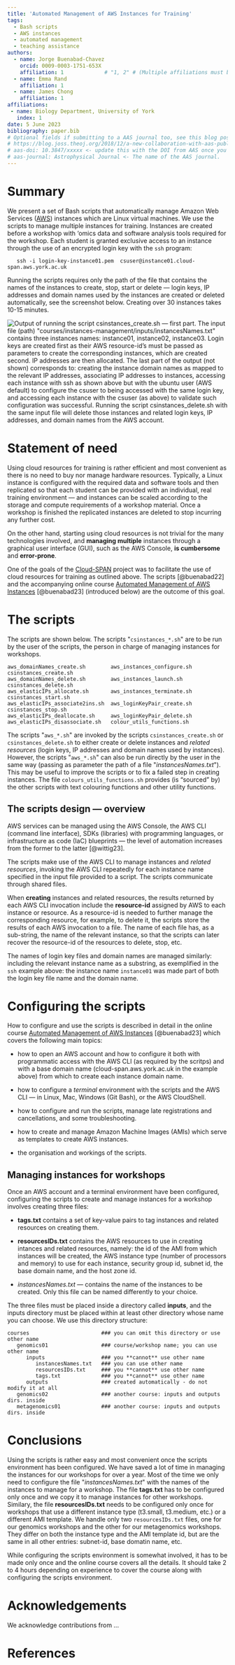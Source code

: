 ```yaml
---
title: 'Automated Management of AWS Instances for Training'
tags:
  - Bash scripts
  - AWS instances
  - automated management
  - teaching assistance
authors:
  - name: Jorge Buenabad-Chavez
    orcid: 0009-0003-1751-653X
    affiliation: 1             # "1, 2" # (Multiple affiliations must be quoted)
  - name: Emma Rand
    affiliation: 1
  - name: James Chong
    affiliation: 1
affiliations:
 - name: Biology Department, University of York
   index: 1
date: 5 June 2023
bibliography: paper.bib
# Optional fields if submitting to a AAS journal too, see this blog post:
# https://blog.joss.theoj.org/2018/12/a-new-collaboration-with-aas-publishing
# aas-doi: 10.3847/xxxxx <- update this with the DOI from AAS once you know it.
# aas-journal: Astrophysical Journal <- The name of the AAS journal.
---
```


# Summary

We present a set of Bash scripts that automatically manage Amazon Web Services ([AWS](https://aws.amazon.com/)) instances which are Linux virtual machines. We use the scripts to manage multiple instances for training. Instances are created before a workshop with ‘omics data and software analysis tools required for the workshop. Each student is granted exclusive access to an instance through the use of an encrypted login key with the ``ssh`` program:

```  
   ssh -i login-key-instance01.pem  csuser@instance01.cloud-span.aws.york.ac.uk
```

Running the scripts requires only the path of the file that contains the names of the instances to create, stop, start or delete — login keys, IP addresses and domain names used by the instances are created or deleted automatically, see the screenshot below. Creating over 30 instances takes 10-15 minutes. 

![Output of running the script **csinstances_create.sh** — first part. The input file (path) "**courses/instances-management/inputs/instancesNames.txt**" contains three instances names: **instance01**, **instance02**, **instance03**. Login keys are created first as their AWS resource-id’s must be passed as parameters to create the corresponding instances, which are created second. IP addresses are then allocated. The last part of the output (not shown) corresponds to: creating the instance domain names as mapped to the relevant IP addresses, associating IP addresses to instances, accessing each instance with **ssh** as shown above but with the **ubuntu** user (AWS default) to configure the csuser to being accessed with the same login key, and accessing each instance with the csuser (as above) to validate such configuration was successful. Running the script **csinstances_delete.sh** with the same input file will delete those instances and related login keys, IP addresses, and domain names from the AWS account.](fig01-csinstances_create-output-first-part.png)

# Statement of need
Using cloud resources for training is rather efficient and most convenient as there is no need to buy nor manage hardware resources.  Typically, a Linux instance is configured with the required data and software tools and then replicated so that each student can be provided with an individual, real training environment — and instances can be scaled according to the storage and compute requirements of a workshop material. Once a workshop is finished the replicated instances are deleted to stop incurring any further cost.

On the other hand, starting using cloud resources is not trivial for the many technologies involved, and **managing multiple** instances through a graphical user interface (GUI), such as the AWS Console, **is cumbersome** and **error-prone**. 

One of the goals of the [Cloud-SPAN](https://cloud-span.york.ac.uk/) project was to facilitate the use of cloud resources for training as outlined above. The scripts [@buenabad22] and the accompanying online course [Automated Management of AWS Instances](https://cloud-span.github.io/cloud-admin-guide-0-overview/) [@buenabad23] (introduced below) are the outcome of this goal.

# The scripts 
The scripts are shown below. The scripts "`csinstances_*.sh`" are to be run by the user of the scripts, the person in charge of managing instances for workshops. 

```
aws_domainNames_create.sh        aws_instances_configure.sh  csinstances_create.sh
aws_domainNames_delete.sh        aws_instances_launch.sh     csinstances_delete.sh
aws_elasticIPs_allocate.sh       aws_instances_terminate.sh  csinstances_start.sh
aws_elasticIPs_associate2ins.sh  aws_loginKeyPair_create.sh  csinstances_stop.sh
aws_elasticIPs_deallocate.sh     aws_loginKeyPair_delete.sh
aws_elasticIPs_disassociate.sh   colour_utils_functions.sh
```

The scripts "`aws_*.sh`" are invoked by the scripts `csinstances_create.sh` or `csinstances_delete.sh` to either create or delete instances and *related resources* (login keys, IP addresses and domain names used by instances). However, the scripts "`aws_*.sh`" can also be run directly by the user in the same way (passing as parameter the path of a file "*instancesNames.txt*"). This may be useful to improve the scripts or to fix a failed step in creating instances.  The file `colours_utils_functions.sh` provides (is “sourced” by) the other scripts with text colouring functions and other utility functions.

## The scripts design — overview
AWS services can be managed using the AWS Console, the AWS CLI (command line interface), SDKs (libraries) with programming languages, or infrastructure as code (IaC) blueprints — the level of automation increases from the former to the latter [@wittig23]. 

The scripts make use of the AWS CLI to manage instances and *related resources*, invoking the AWS CLI repeatedly for each instance name specified in the input file provided to a script. The scripts communicate through shared files.

When **creating** instances and related resources, the results returned by each AWS CLI invocation include the **resource-id** assigned by AWS to each instance or resource. As a resource-id is needed to further manage the corresponding resource, for example, to delete it, the scripts store the results of each AWS invocation to a file. The name of each file has, as a sub-string, the name of the relevant instance, so that the scripts can later recover the resource-id of the resources to  delete, stop, etc.

The names of login key files and domain names are managed similarly: including the relevant instance name as a substring, as exemplified in the `ssh` example above: the instance name ``instance01`` was made part of both the login key file name and the domain name.

# Configuring the scripts 
How to configure and use the scripts is described in detail in the online course [Automated Management of AWS Instances](https://cloud-span.github.io/cloud-admin-guide-0-overview/)  [@buenabad23] which covers the following main topics: 

- how to open an AWS account and how to configure it both with programmatic access with the AWS CLI (as required by the scritps) and with a base domain name (cloud-span.aws.york.ac.uk in the example above) from which to create each instance domain name.

- how to configure a *terminal* environment with the scripts and the AWS CLI — in Linux, Mac, Windows (Git Bash), or the AWS CloudShell.

- how to configure and run the scripts, manage late registrations and cancellations, and some troubleshooting.

- how to create and manage Amazon Machine Images (AMIs) which serve as templates to create AWS instances.

- the organisation and workings of the scripts.

## Managing instances for workshops
Once an AWS account and a terminal environment have been configured, configuring the scripts to create and manage instances for a workshop involves creating three files:

- **tags.txt** contains a set of key-value pairs to tag instances and related resources on creating them.

- **resourcesIDs.txt** contains the AWS resources to use in creating intances and related resources, namely: the id of the AMI from which instances will be created, the AWS instance type (number of processors and memory) to use for each instance, security group id, subnet id, the base domain name, and the host zone id.

- *instancesNames.txt* — contains the name of the instances to be created. Only this file can be named differently to your choice.

The three files must be placed inside a directory called **inputs**, and the inputs directory must be placed within at least other directory whose name you can choose. We use this directory structure:

```
courses                       ### you can omit this directory or use other name
   genomics01                 ### course/workshop name; you can use other name
      inputs                  ### you **cannot** use other name
         instancesNames.txt   ### you can use other name 
         resourcesIDs.txt     ### you **cannot** use other name
         tags.txt             ### you **cannot** use other name
      outputs                 ### created automatically - do not modify it at all
   genomics02                 ### another course: inputs and outputs dirs. inside
   metagenomics01             ### another course: inputs and outputs dirs. inside
```

# Conclusions
Using the scripts is rather easy and most convenient once the scripts environment has been configured. We have saved a lot of time in managing the instances for our workshops for over a year. Most of the time we only need to configure the file "*instancesNames.txt*" with the names of the instances to manage for a workshop. The file **tags.txt** has to be configured only once and we copy it to manage instances for other workshops. Similary, the file **resourcesIDs.txt** needs to be configured only once for workshops that use a different instance type (t3.small, t3.medium, etc.) or a different AMI template. We handle only two `resourcesIDs.txt` files, one for our genomics workshops and the other for our metagenomics workshops. They differ on both the instance type and the AMI template id, but are the same in all other entries: subnet-id, base domatin name, etc.  

While configuring the scripts environment is somewhat involved, it has to be made only once and the online course covers all the details. It should take 2 to 4 hours depending on experience to cover the course along with configuring the scripts environment. 

# Acknowledgements

We acknowledge contributions from ...

# References
